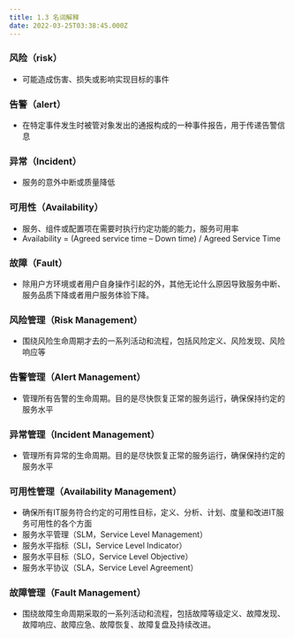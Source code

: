 ```yaml
---
title: 1.3 名词解释
date: 2022-03-25T03:38:45.000Z
---
```



<a name="NuNLc"></a>

### 风险（risk）
- 可能造成伤害、损失或影响实现目标的事件

<a name="PD96W"></a>

### 告警（alert）

- 在特定事件发生时被管对象发出的通报构成的一种事件报告，用于传递告警信息

<a name="w127A"></a>

### 异常（Incident）

- 服务的意外中断或质量降低

<a name="Xw1Fw"></a>

### 可用性（Availability）

- 服务、组件或配置项在需要时执行约定功能的能力，服务可用率
- Availability = (Agreed service time – Down time) / Agreed Service Time

<a name="JG3bH"></a>

### 故障（Fault）

- 除用户方环境或者用户自身操作引起的外，其他无论什么原因导致服务中断、服务品质下降或者用户服务体验下降。

<a name="xn38T"></a>

### 风险管理（Risk Management）

- 围绕风险生命周期才去的一系列活动和流程，包括风险定义、风险发现、风险响应等

<a name="xRxc4"></a>

### 告警管理（Alert Management）

- 管理所有告警的生命周期。目的是尽快恢复正常的服务运行，确保保持约定的服务水平

<a name="ejU9y"></a>

### 异常管理（Incident Management）

- 管理所有异常的生命周期。目的是尽快恢复正常的服务运行，确保保持约定的服务水平

<a name="w773N"></a>

### 可用性管理（Availability Management）

- 确保所有IT服务符合约定的可用性目标，定义、分析、计划、度量和改进IT服务可用性的各个方面
- 服务水平管理（SLM，Service Level Management）
- 服务水平指标（SLI，Service Level Indicator）
- 服务水平目标（SLO，Service Level Objective）
- 服务水平协议（SLA，Service Level Agreement）

<a name="CJ87z"></a>

### 故障管理（Fault Management）

- 围绕故障生命周期采取的一系列活动和流程，包括故障等级定义、故障发现、故障响应、故障应急、故障恢复、故障复盘及持续改进。


<a name="qtQXf"></a>

#### 


